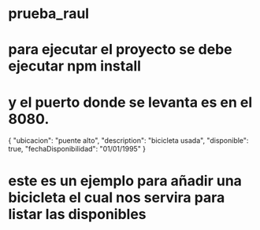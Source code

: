 # prueba_raul
# para ejecutar el proyecto se debe ejecutar npm install
# y el puerto donde se levanta es en el 8080.

{
    "ubicacion": "puente alto",
    "description": "bicicleta usada",
    "disponible": true,
    "fechaDisponibilidad": "01/01/1995"
}

# este es un ejemplo para añadir una bicicleta el cual nos servira para listar las disponibles